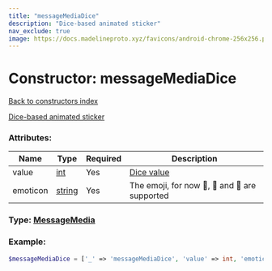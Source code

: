 ```yaml
---
title: "messageMediaDice"
description: "Dice-based animated sticker"
nav_exclude: true
image: https://docs.madelineproto.xyz/favicons/android-chrome-256x256.png
---
```

# Constructor: messageMediaDice  
[Back to constructors index](/API_docs/constructors/index.html)



[Dice-based animated sticker](https://core.telegram.org/api/dice)

### Attributes:

| Name     |    Type       | Required | Description |
|----------|---------------|----------|-------------|
|value|[int](/API_docs/types/int.html) | Yes|[Dice value](https://core.telegram.org/api/dice)|
|emoticon|[string](/API_docs/types/string.html) | Yes|The emoji, for now 🏀, 🎲 and 🎯 are supported|



### Type: [MessageMedia](/API_docs/types/MessageMedia.html)


### Example:

```php
$messageMediaDice = ['_' => 'messageMediaDice', 'value' => int, 'emoticon' => 'string'];
```  

